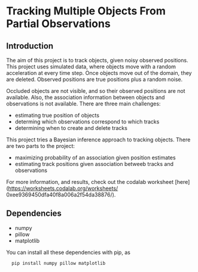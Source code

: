 # Tracking Multiple Objects From Partial Observations


## Introduction

The aim of this project is to track objects, given noisy observed positions.  This project uses simulated data, where objects move with a random acceleration at every time step. Once objects move out of the domain, they are deleted. Observed positions are true positions plus a random noise.

Occluded objects are not visible, and so their observed positions are not available. Also, the association information between objects and observations is not available. There are three main challenges:
  - estimating true position of objects
  - determing which observations correspond to which tracks
  - determining when to create and delete tracks

This project tries a Bayesian inference approach to tracking objects. There are two parts to the project:
  - maximizing probability of an association given position estimates
  - estimating track positions given association betweeb tracks and observations

For more information, and results, check out the codalab worksheet [here](https://worksheets.codalab.org/worksheets/
0xee9369450dfa40f8a006a2f54da38876/).

## Dependencies

  - numpy
  - pillow
  - matplotlib

You can install all these dependencies with pip, as

  ```
    pip install numpy pillow matplotlib
  ```
